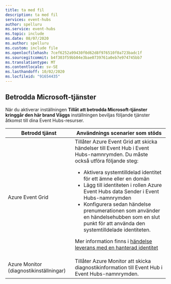 ```yaml
---
title: ta med fil
description: ta med fil
services: event-hubs
author: spelluru
ms.service: event-hubs
ms.topic: include
ms.date: 08/07/2020
ms.author: spelluru
ms.custom: include file
ms.openlocfilehash: 7cef6252a99430f0d62d8f976510f0a723badc1f
ms.sourcegitcommit: b4f303f59bb04e3bae0739761a0eb7e974745bb7
ms.translationtype: MT
ms.contentlocale: sv-SE
ms.lasthandoff: 10/02/2020
ms.locfileid: "91654435"
---
```

## <a name="trusted-microsoft-services"></a>Betrodda Microsoft-tjänster
När du aktiverar inställningen **Tillåt att betrodda Microsoft-tjänster kringgår den här brand Väggs** inställningen beviljas följande tjänster åtkomst till dina Event Hubs-resurser.

| Betrodd tjänst | Användnings scenarier som stöds | 
| --------------- | ------------------------- | 
| Azure Event Grid | Tillåter Azure Event Grid att skicka händelser till Event Hub i Event Hubs-namnrymden. Du måste också utföra följande steg: <ul><li>Aktivera systemtilldelad identitet för ett ämne eller en domän</li><li>Lägg till identiteten i rollen Azure Event Hubs data Sender i Event Hubs-namnrymden</li><li>Konfigurera sedan händelse prenumerationen som använder en händelsehubben som en slut punkt för att använda den systemtilldelade identiteten.</li></ul> <p>Mer information finns i [händelse leverans med en hanterad identitet](../articles/event-grid/managed-service-identity.md)</p>|
| Azure Monitor (diagnostikinställningar) | Tillåter Azure Monitor att skicka diagnostikinformation till Event Hub i Event Hubs-namnrymden. |